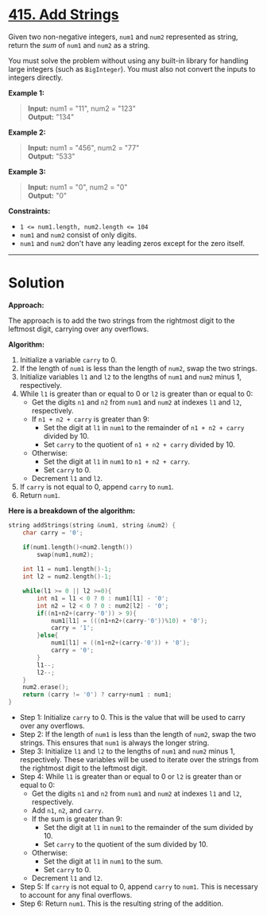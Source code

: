 # [415. Add Strings](https://leetcode.com/problems/add-strings/)

Given two non-negative integers, `num1` and `num2` represented as string, return the *sum* of `num1` and `num2` as a string.

You must solve the problem without using any built-in library for handling large integers (such as `BigInteger`). You must also not convert the inputs to integers directly.

 

**Example 1:**

> **Input:** num1 = "11", num2 = "123"<br>
**Output:** "134"

**Example 2:**

> **Input:** num1 = "456", num2 = "77"<br>
**Output:** "533"

**Example 3:**

> **Input:** num1 = "0", num2 = "0"<br>
**Output:** "0"
 

**Constraints:**

- `1 <= num1.length, num2.length <= 104`
- `num1` and `num2` consist of only digits.
- `num1` and `num2` don't have any leading zeros except for the zero itself.

---
# Solution
**Approach:**

The approach is to add the two strings from the rightmost digit to the leftmost digit, carrying over any overflows.

**Algorithm:**

1. Initialize a variable `carry` to 0.
2. If the length of `num1` is less than the length of `num2`, swap the two strings.
3. Initialize variables `l1` and `l2` to the lengths of `num1` and `num2` minus 1, respectively.
4. While `l1` is greater than or equal to 0 or `l2` is greater than or equal to 0:
    * Get the digits `n1` and `n2` from `num1` and `num2` at indexes `l1` and `l2`, respectively.
    * If `n1 + n2 + carry` is greater than 9:
        * Set the digit at `l1` in `num1` to the remainder of `n1 + n2 + carry` divided by 10.
        * Set `carry` to the quotient of `n1 + n2 + carry` divided by 10.
    * Otherwise:
        * Set the digit at `l1` in `num1` to `n1 + n2 + carry`.
        * Set `carry` to 0.
    * Decrement `l1` and `l2`.
5. If `carry` is not equal to 0, append `carry` to `num1`.
6. Return `num1`.

**Here is a breakdown of the algorithm:**
```cpp
string addStrings(string &num1, string &num2) {
    char carry = '0';

    if(num1.length()<num2.length())
        swap(num1,num2);
    
    int l1 = num1.length()-1;
    int l2 = num2.length()-1;

    while(l1 >= 0 || l2 >=0){
        int n1 = l1 < 0 ? 0 : num1[l1] - '0';
        int n2 = l2 < 0 ? 0 : num2[l2] - '0';
        if((n1+n2+(carry-'0')) > 9){
            num1[l1] = (((n1+n2+(carry-'0'))%10) + '0');
            carry = '1';
        }else{
            num1[l1] = ((n1+n2+(carry-'0')) + '0');
            carry = '0';
        }
        l1--;
        l2--;
    }
    num2.erase();
    return (carry != '0') ? carry+num1 : num1;
}
```

* Step 1: Initialize `carry` to 0. This is the value that will be used to carry over any overflows.
* Step 2: If the length of `num1` is less than the length of `num2`, swap the two strings. This ensures that `num1` is always the longer string.
* Step 3: Initialize `l1` and `l2` to the lengths of `num1` and `num2` minus 1, respectively. These variables will be used to iterate over the strings from the rightmost digit to the leftmost digit.
* Step 4: While `l1` is greater than or equal to 0 or `l2` is greater than or equal to 0:
    * Get the digits `n1` and `n2` from `num1` and `num2` at indexes `l1` and `l2`, respectively.
    * Add `n1`, `n2`, and `carry`.
    * If the sum is greater than 9:
        * Set the digit at `l1` in `num1` to the remainder of the sum divided by 10.
        * Set `carry` to the quotient of the sum divided by 10.
    * Otherwise:
        * Set the digit at `l1` in `num1` to the sum.
        * Set `carry` to 0.
    * Decrement `l1` and `l2`.
* Step 5: If `carry` is not equal to 0, append `carry` to `num1`. This is necessary to account for any final overflows.
* Step 6: Return `num1`. This is the resulting string of the addition.